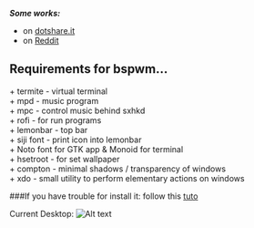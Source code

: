 ***Some works:***
* on [dotshare.it](http://dotshare.it/~szorfein/dots/)
* on [Reddit](https://www.reddit.com/user/szorfein)

## Requirements for bspwm...

<p>
+ termite - virtual terminal <br />
+ mpd - music program <br />
+ mpc - control music behind sxhkd <br />
+ rofi - for run programs <br />
+ lemonbar - top bar <br />
+ siji font - print icon into lemonbar <br />
+ Noto font for GTK app & Monoid for terminal <br/>
+ hsetroot - for set wallpaper <br />
+ compton - minimal shadows / transparency of windows <br />
+ xdo - small utility to perform elementary actions on windows<br />
</p>

###If you have trouble for install it: follow this [tuto](https://github.com/szorfein/dotfiles/wiki/Install-BSPWM)

Current Desktop: 
![Alt text](https://raw.githubusercontent.com/szorfein/dotfiles/master/screenshot.jpg "Screenshot")
